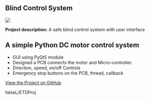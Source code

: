 ## Blind Control System

<img src="https://falsel.github.io/ETDProj/img/product.jpg"/>

**Project description:** A safe blind control system with user interface

## A simple Python DC motor control system
* GUI using PyQt5 module
* Designed a PCB connects the motor and Micro-controller.
* Direction, speed, on/off Controls
* Emergency stop buttons on the PCB, thread, callback

[View the Project on GitHub](https://github.com/falseL/ETDProj)

falseL/ETDProj